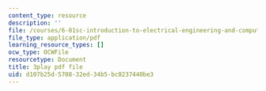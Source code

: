 ```yaml
---
content_type: resource
description: ''
file: /courses/6-01sc-introduction-to-electrical-engineering-and-computer-science-i-spring-2011/d107b25d570832ed34b5bc0237440be3_O6HHjiNKsco.pdf
file_type: application/pdf
learning_resource_types: []
ocw_type: OCWFile
resourcetype: Document
title: 3play pdf file
uid: d107b25d-5708-32ed-34b5-bc0237440be3
---
```

